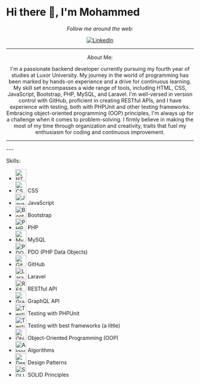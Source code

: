 # Hi there 👋, I'm Mohammed

<div align="center">
  <i>Follow me around the web:</i><br>

<a href="https://www.linkedin.com/in/mohammed-jabrallah-261749250"><img src="https://img.shields.io/badge/LinkedIn-%230077B5.svg?&style=flat-square&logo=linkedin&logoColor=white" alt="LinkedIn"></a>

</div>

---

<div align="center">
  <p>About Me:</p>
  <p>I'm a passionate backend developer currently pursuing my fourth year of studies at Luxor University. My journey in the world of programming has been marked by hands-on experience and a drive for continuous learning.
My skill set encompasses a wide range of tools, including HTML, CSS, JavaScript, Bootstrap, PHP, MySQL, and Laravel. I'm well-versed in version control with GitHub, proficient in creating RESTful APIs, and I have experience with testing, both with PHPUnit and other testing frameworks. Embracing object-oriented programming (OOP) principles, I'm always up for a challenge when it comes to problem-solving.
I firmly believe in making the most of my time through organization and creativity, traits that fuel my enthusiasm for coding and continuous improvement.</p>
</div>

---

<div>
---

<div >
  <p>Skills:</p>
  <ul>
    <li><img src="https://www.google.com/imgres?imgurl=https%3A%2F%2Fimages.vexels.com%2Fmedia%2Fusers%2F3%2F166383%2Fisolated%2Flists%2F6024bc5746d7436c727825dc4fc23c22-html-programming-language-icon.png&tbnid=kV6aaKPo6vBDLM&vet=12ahUKEwiH9srXz82BAxUDpycCHbC0BiEQMygAegQIARBP..i&imgrefurl=https%3A%2F%2Fwww.vexels.com%2Fpng-svg%2Fpreview%2F166383%2Fhtml-programming-language-icon&docid=RkroU44kTxhuJM&w=256&h=256&q=HTML%20image%20png&hl=ar&ved=2ahUKEwiH9srXz82BAxUDpycCHbC0BiEQMygAegQIARBP" alt="HTML" height="30"> </li>
    <li><img src="css-icon.png" alt="CSS" height="30"> CSS</li>
    <li><img src="js-icon.png" alt="JavaScript" height="30"> JavaScript</li>
    <li><img src="bootstrap-icon.png" alt="Bootstrap" height="30"> Bootstrap</li>
    <li><img src="php-icon.png" alt="PHP" height="30"> PHP</li>
    <li><img src="mysql-icon.png" alt="MySQL" height="30"> MySQL</li>
    <li><img src="pdo-icon.png" alt="PDO (PHP Data Objects)" height="30"> PDO (PHP Data Objects)</li>
    <li><img src="github-icon.png" alt="GitHub" height="30"> GitHub</li>
    <li><img src="laravel-icon.png" alt="Laravel" height="30"> Laravel</li>
    <li><img src="rest-api-icon.png" alt="RESTful API" height="30"> RESTful API</li>
    <li><img src="graphql-icon.png" alt="GraphQL API" height="30"> GraphQL API</li>
    <li><img src="phpunit-icon.png" alt="Testing with PHPUnit" height="30"> Testing with PHPUnit</li>
    <li><img src="framework-icon.png" alt="Testing with best frameworks (a little)" height="30"> Testing with best frameworks (a little)</li>
    <li><img src="oop-icon.png" alt="Object-Oriented Programming (OOP)" height="30"> Object-Oriented Programming (OOP)</li>
    <li><img src="algorithms-icon.png" alt="Algorithms" height="30"> Algorithms</li>
    <li><img src="design-patterns-icon.png" alt="Design Patterns" height="30"> Design Patterns</li>
    <li><img src="solid-icon.png" alt="SOLID Principles" height="30"> SOLID Principles</li>
  </ul>
</div>

